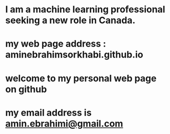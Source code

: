 # I am a machine learning professional seeking a new role in Canada.
# my web page address : aminebrahimsorkhabi.github.io
# welcome to my personal web page on github
# my email address is amin.ebrahimi@gmail.com
